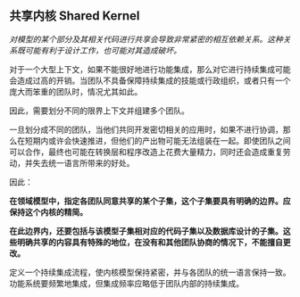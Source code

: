 ## 共享内核 Shared Kernel

*对模型的某个部分及其相关代码进行共享会导致非常紧密的相互依赖关系。这种关系既可能有利于设计工作，也可能对其造成破坏。*

对于一个大型上下文，如果不能很好地进行功能集成，那么对它进行持续集成可能会造成过高的开销。当团队不具备保障持续集成的技能或行政组织，或者只有一个庞大而笨重的团队时，情况尤其如此。

因此，需要划分不同的限界上下文并组建多个团队。

一旦划分成不同的团队，当他们共同开发密切相关的应用时，如果不进行协调，那么在短期内或许会快速推进，但他们的产出物可能无法组装在一起。即使团队之间可以合作，最终也可能在转换层和程序改造上花费大量精力，同时还会造成重复劳动，并失去统一语言所带来的好处。

因此：

**在领域模型中，指定各团队同意共享的某个子集，这个子集要具有明确的边界。应保持这个内核的精简。**

**在此边界内，还要包括与该模型子集相对应的代码子集以及数据库设计的子集。这些明确共享的内容具有特殊的地位，在没有和其他团队协商的情况下，不能擅自更改。**

定义一个持续集成流程，使内核模型保持紧密，并与各团队的统一语言保持一致。功能系统要频繁地集成，但集成频率应略低于团队内部的持续集成。
